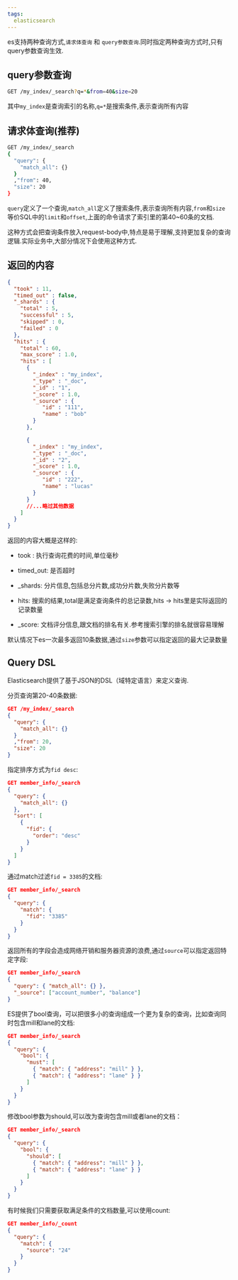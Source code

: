 ```yaml
---
tags: 
  elasticsearch
---
```


es支持两种查询方式,`请求体查询` 和 `query参数查询`.同时指定两种查询方式时,只有query参数查询生效.

<!--more-->

## query参数查询

```bash
GET /my_index/_search?q=*&from=40&size=20
```
其中`my_index`是查询索引的名称,`q=*`是搜索条件,表示查询所有内容

## 请求体查询(推荐)

```bash
GET /my_index/_search
{
  "query": {
    "match_all": {}
  }
  ,"from": 40,
  "size": 20
}

```

`query`定义了一个查询,`match_all`定义了搜索条件,表示查询所有内容,`from`和`size`等价SQL中的`limit`和`offset`,上面的命令请求了索引里的第40~60条的文档.

这种方式会把查询条件放入request-body中,特点是易于理解,支持更加复杂的查询逻辑.实际业务中,大部分情况下会使用这种方式.

## 返回的内容
```json
{
  "took" : 11,
  "timed_out" : false,
  "_shards" : {
    "total" : 5,
    "successful" : 5,
    "skipped" : 0,
    "failed" : 0
  },
  "hits" : {
    "total" : 60,
    "max_score" : 1.0,
    "hits" : [
      {
        "_index" : "my_index",
        "_type" : "_doc",
        "_id" : "1",
        "_score" : 1.0,
        "_source" : {
           "id" : "111",
           "name" : "bob"
        }
      },

      {
        "_index" : "my_index",
        "_type" : "_doc",
        "_id" : "2",
        "_score" : 1.0,
        "_source" : {
           "id" : "222",
           "name" : "lucas"
        }
      }
      //...略过其他数据
    ]
  }
}
```

返回的内容大概是这样的:

- took : 执行查询花费的时间,单位毫秒

- timed_out: 是否超时

- _shards: 分片信息,包括总分片数,成功分片数,失败分片数等

- hits: 搜索的结果,total是满足查询条件的总记录数,hits -> hits里是实际返回的记录数量

- _score: 文档评分信息,跟文档的排名有关.参考搜索引擎的排名就很容易理解


默认情况下es一次最多返回10条数据,通过`size`参数可以指定返回的最大记录数量

## Query DSL
Elasticsearch提供了基于JSON的DSL（域特定语言）来定义查询.

分页查询第20-40条数据:
```json
GET /my_index/_search
{
  "query": {
    "match_all": {}
  }
  ,"from": 20,
  "size": 20
}

```

指定排序方式为`fid desc`:

```json
GET member_info/_search
{
  "query": {
    "match_all": {}
  },
  "sort": [
    {
      "fid": {
        "order": "desc"
      }
    }
  ]
}

```

通过match过滤`fid = 3385`的文档:

```json
GET member_info/_search
{
  "query": {
    "match": {
      "fid": "3385"
    }
  }
}
```

返回所有的字段会造成网络开销和服务器资源的浪费,通过`source`可以指定返回特定字段:

```json
GET member_info/_search
{
  "query": { "match_all": {} },
  "_source": ["account_number", "balance"]
}
```

ES提供了bool查询，可以把很多小的查询组成一个更为复杂的查询，比如查询同时包含mill和lane的文档:
```json
GET member_info/_search
{
  "query": {
    "bool": {
      "must": [
        { "match": { "address": "mill" } },
        { "match": { "address": "lane" } }
      ]
    }
  }
}
```

修改bool参数为should,可以改为查询包含mill或者lane的文档：

```json
GET member_info/_search
{
  "query": {
    "bool": {
      "should": [
        { "match": { "address": "mill" } },
        { "match": { "address": "lane" } }
      ]
    }
  }
}
```

有时候我们只需要获取满足条件的文档数量,可以使用count:

```json
GET member_info/_count
{
  "query": {
    "match": {
      "source": "24"
    }
  }
}
```


